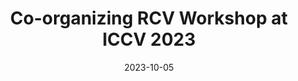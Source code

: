 ---
title: Co-organizing RCV Workshop at ICCV 2023

date: '2023-10-05'

summary: 'We organize the *eLVM: Efficient Large Vision Models* workshop at CVPR targeting computational efficiency of training and inference for foundation models. More details including call for papers available at: [Website](https://sites.google.com/view/elvm/home)'
---